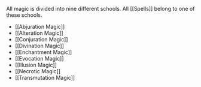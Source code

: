 All magic is divided into nine different schools. All [[Spells]] belong to one of these schools.
* [[Abjuration Magic]]
* [[Alteration Magic]]
* [[Conjuration Magic]]
* [[Divination Magic]]
* [[Enchantment Magic]]
* [[Evocation Magic]]
* [[Illusion Magic]]
* [[Necrotic Magic]]
* [[Transmutation Magic]]